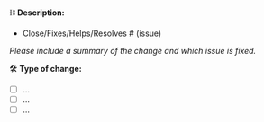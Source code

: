 ⛓ **Description:**

- Close/Fixes/Helps/Resolves # (issue)

_Please include a summary of the change and which issue is fixed._


🛠 **Type of change:**
- [ ] ...
- [ ] ...
- [ ] ...
